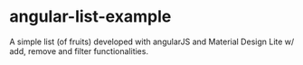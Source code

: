 # angular-list-example
A simple list (of fruits) developed with angularJS and Material Design Lite w/ add, remove and filter functionalities.